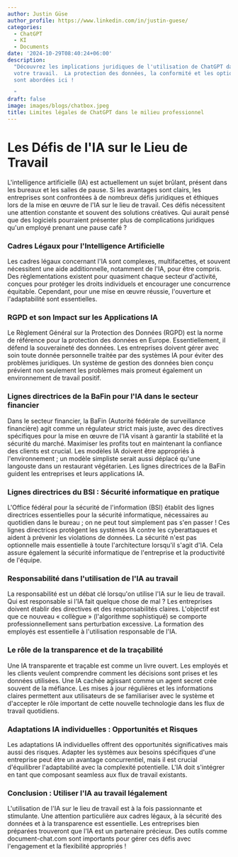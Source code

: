 ```yaml
---
author: Justin Güse
author_profile: https://www.linkedin.com/in/justin-guese/
categories:
  - ChatGPT
  - KI
  - Documents
date: '2024-10-29T08:40:24+06:00'
description:
  "Découvrez les implications juridiques de l'utilisation de ChatGPT dans
  votre travail.  La protection des données, la conformité et les options de personnalisation
  sont abordées ici !

  "
draft: false
image: images/blogs/chatbox.jpeg
title: Limites légales de ChatGPT dans le milieu professionnel
---
```


# Les Défis de l'IA sur le Lieu de Travail

L'intelligence artificielle (IA) est actuellement un sujet brûlant, présent dans les bureaux et les salles de pause. Si les avantages sont clairs, les entreprises sont confrontées à de nombreux défis juridiques et éthiques lors de la mise en œuvre de l'IA sur le lieu de travail. Ces défis nécessitent une attention constante et souvent des solutions créatives. Qui aurait pensé que des logiciels pourraient présenter plus de complications juridiques qu'un employé prenant une pause café ?

### Cadres Légaux pour l'Intelligence Artificielle

Les cadres légaux concernant l'IA sont complexes, multifacettes, et souvent nécessitent une aide additionnelle, notamment de l'IA, pour être compris. Des règlementations existent pour quasiment chaque secteur d'activité, conçues pour protéger les droits individuels et encourager une concurrence équitable. Cependant, pour une mise en œuvre réussie, l'ouverture et l'adaptabilité sont essentielles.

### RGPD et son Impact sur les Applications IA

Le Règlement Général sur la Protection des Données (RGPD) est la norme de référence pour la protection des données en Europe. Essentiellement, il défend la souveraineté des données. Les entreprises doivent gérer avec soin toute donnée personnelle traitée par des systèmes IA pour éviter des problèmes juridiques. Un système de gestion des données bien conçu prévient non seulement les problèmes mais promeut également un environnement de travail positif.

### Lignes directrices de la BaFin pour l'IA dans le secteur financier

Dans le secteur financier, la BaFin (Autorité fédérale de surveillance financière) agit comme un régulateur strict mais juste, avec des directives spécifiques pour la mise en œuvre de l'IA visant à garantir la stabilité et la sécurité du marché. Maximiser les profits tout en maintenant la confiance des clients est crucial. Les modèles IA doivent être appropriés à l'environnement ; un modèle simpliste serait aussi déplacé qu'une langouste dans un restaurant végétarien. Les lignes directrices de la BaFin guident les entreprises et leurs applications IA.

### Lignes directrices du BSI : Sécurité informatique en pratique

L'Office fédéral pour la sécurité de l'information (BSI) établit des lignes directrices essentielles pour la sécurité informatique, nécessaires au quotidien dans le bureau ; on ne peut tout simplement pas s'en passer ! Ces lignes directrices protègent les systèmes IA contre les cyberattaques et aident à prévenir les violations de données. La sécurité n'est pas optionnelle mais essentielle à toute l'architecture lorsqu'il s'agit d'IA. Cela assure également la sécurité informatique de l'entreprise et la productivité de l'équipe.

### Responsabilité dans l'utilisation de l'IA au travail

La responsabilité est un débat clé lorsqu'on utilise l'IA sur le lieu de travail. Qui est responsable si l'IA fait quelque chose de mal ? Les entreprises doivent établir des directives et des responsabilités claires. L'objectif est que ce nouveau « collègue » (l'algorithme sophistiqué) se comporte professionnellement sans perturbation excessive. La formation des employés est essentielle à l'utilisation responsable de l'IA.

### Le rôle de la transparence et de la traçabilité

Une IA transparente et traçable est comme un livre ouvert. Les employés et les clients veulent comprendre comment les décisions sont prises et les données utilisées. Une IA cachée agissant comme un agent secret crée souvent de la méfiance. Les mises à jour régulières et les informations claires permettent aux utilisateurs de se familiariser avec le système et d'accepter le rôle important de cette nouvelle technologie dans les flux de travail quotidiens.

### Adaptations IA individuelles : Opportunités et Risques

Les adaptations IA individuelles offrent des opportunités significatives mais aussi des risques. Adapter les systèmes aux besoins spécifiques d'une entreprise peut être un avantage concurrentiel, mais il est crucial d'équilibrer l'adaptabilité avec la complexité potentielle. L'IA doit s'intégrer en tant que composant seamless aux flux de travail existants.

### Conclusion : Utiliser l'IA au travail légalement

L'utilisation de l'IA sur le lieu de travail est à la fois passionnante et stimulante. Une attention particulière aux cadres légaux, à la sécurité des données et à la transparence est essentielle. Les entreprises bien préparées trouveront que l'IA est un partenaire précieux. Des outils comme document-chat.com sont importants pour gérer ces défis avec l'engagement et la flexibilité appropriés !

